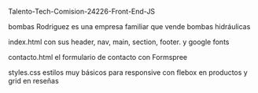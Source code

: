 Talento-Tech-Comision-24226-Front-End-JS

bombas Rodriguez es una empresa familiar que vende bombas hidráulicas


index.html
con sus header, nav, main, section, footer.
y google fonts

contacto.html
el formulario de contacto con Formspree

styles.css
estilos muy básicos para responsive con flebox en productos y grid en reseñas

